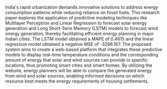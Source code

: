 India's rapid urbanization demands innovative solutions to address energy consumption patterns while reducing reliance on fossil fuels. This research paper explores the application of predictive modeling techniques like Multilayer Perceptron and Linear Regression to forecast solar energy generation and Long Short-Term Memory (LSTM) models to forecast wind energy generation, thereby facilitating efficient energy planning in major Indian cities. The LSTM model obtained a MAPE of 0.4615 and the linear regression model obtained a negative MSE of -3296.167. The proposed system aims to create a web-based platform that integrates these predictive models to display real-time temperature conditions and the corresponding amount of energy that solar and wind sources can provide in specific locations, thus promoting smart cities and smart homes. By utilizing the website, energy planners will be able to compare the generated energy from wind and solar sources, enabling informed decisions on which resource best meets the energy requirements of housing settlements.

